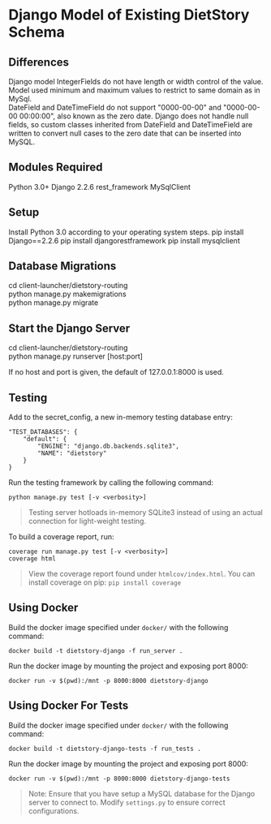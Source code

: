 # Django Model of Existing DietStory Schema  

## Differences    
Django model IntegerFields do not have length or width control of the value. Model used minimum and maximum values to restrict to same domain as in MySql.  
DateField and DateTimeField do not support "0000-00-00" and "0000-00-00 00:00:00", also known as the zero date. Django does not handle null fields, so custom classes inherited from DateField and DateTimeField are written to convert null cases to the zero date that can be inserted into MySQL.  


## Modules Required    
Python 3.0+
Django 2.2.6
rest_framework
MySqlClient

## Setup    
Install Python 3.0 according to your operating system steps.
pip install Django==2.2.6
pip install djangorestframework
pip install mysqlclient

## Database Migrations    
cd client-launcher/dietstory-routing  
python manage.py makemigrations  
python manage.py migrate  

## Start the Django Server    
cd client-launcher/dietstory-routing  
python manage.py runserver [host:port]  

If no host and port is given, the default of 127.0.0.1:8000 is used. 

## Testing
Add to the secret_config, a new in-memory testing database entry:
```
"TEST_DATABASES": {
	"default": {
		"ENGINE": "django.db.backends.sqlite3",
    	"NAME": "dietstory"
	}
}
```

Run the testing framework by calling the following command:

```
python manage.py test [-v <verbosity>]
```
> Testing server hotloads in-memory SQLite3 instead of using an actual connection for light-weight testing.

To build a coverage report, run:
```
coverage run manage.py test [-v <verbosity>]
coverage html
```
> View the coverage report found under `htmlcov/index.html`. You can install coverage on pip: `pip install coverage`

## Using Docker
Build the docker image specified under `docker/` with the following command:
```
docker build -t dietstory-django -f run_server .
```
Run the docker image by mounting the project and exposing port 8000:
```
docker run -v $(pwd):/mnt -p 8000:8000 dietstory-django
```  
## Using Docker For Tests
Build the docker image specified under `docker/` with the following command:
```
docker build -t dietstory-django-tests -f run_tests .
```
Run the docker image by mounting the project and exposing port 8000:
```
docker run -v $(pwd):/mnt -p 8000:8000 dietstory-django-tests
```
> Note: Ensure that you have setup a MySQL database for the Django server to connect to. Modify `settings.py` to ensure correct configurations.



